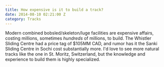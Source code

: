 ```yaml
---
title: How expensive is it to build a track?
date: 2014-08-10 02:21:00 Z
category: Tracks
---
```


Modern combined bobsled/skeleton/luge facilities are expensive affairs, costing millions, sometimes *hundreds* of millions, to build. The Whistler Sliding Centre had a price tag of $105MM CAD, and rumor has it the Sanki Sliding Centre in Sochi cost substantially more. I'd love to see more natural tracks  like the one in St. Moritz, Switzerland, but the knowledge and experience to build them is highly specialized.
